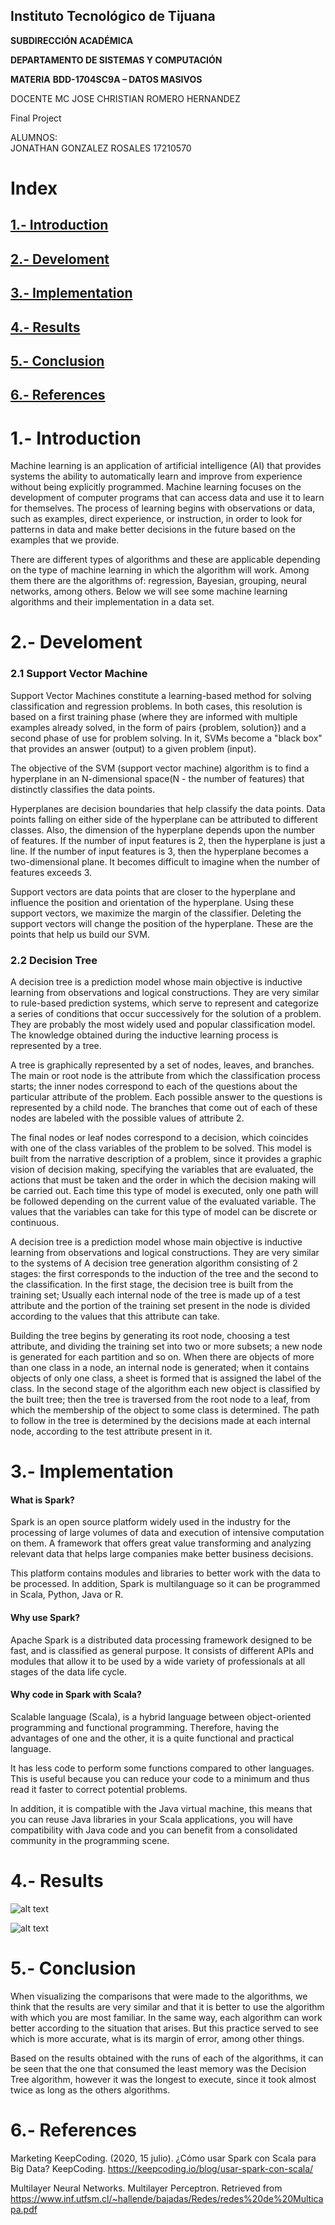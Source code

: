 ## Instituto Tecnológico de Tijuana

**SUBDIRECCIÓN ACADÉMICA**

**DEPARTAMENTO DE SISTEMAS Y COMPUTACIÓN**

**MATERIA**
**BDD-1704SC9A – DATOS MASIVOS** 


DOCENTE
MC JOSE CHRISTIAN ROMERO HERNANDEZ


Final Project

ALUMNOS:                        
JONATHAN GONZALEZ ROSALES 17210570


# Index

## [1.- Introduction](#Introduction)
## [2.- Develoment](#Develoment)
## [3.- Implementation](#Implementation)
## [4.- Results](#Results)
## [5.- Conclusion](#Conclusion)
## [6.- References](#References)



# 1.- Introduction

Machine learning is an application of artificial intelligence (AI) that provides systems the ability to automatically learn and improve from experience without being explicitly programmed. Machine learning focuses on the development of computer programs that can access data and use it to learn for themselves.
The process of learning begins with observations or data, such as examples, direct experience, or instruction, in order to look for patterns in data and make better decisions in the future based on the examples that we provide. 

There are different types of algorithms and these are applicable depending on the type of machine learning in which the algorithm will work. Among them there are the algorithms of: regression, Bayesian, grouping, neural networks, among others. Below we will see some machine learning algorithms and their implementation in a data set.

# 2.- Develoment

### 2.1 Support Vector Machine

Support Vector Machines constitute a learning-based method for solving classification and regression problems. In both cases, this resolution is based on a first training phase (where they are informed with multiple examples already solved, in the form of pairs {problem, solution}) and a second phase of use for problem solving. In it, SVMs become a "black box" that provides an answer (output) to a given problem (input).

The objective of the SVM (support vector machine) algorithm is to find a hyperplane in an N-dimensional space(N - the number of features) that distinctly classifies the data points.


Hyperplanes are decision boundaries that help classify the data points. Data points falling on either side of the hyperplane can be attributed to different classes. Also, the dimension of the hyperplane depends upon the number of features. If the number of input features is 2, then the hyperplane is just a line. If the number of input features is 3, then the hyperplane becomes a two-dimensional plane. It becomes difficult to imagine when the number of features exceeds 3. 

Support vectors are data points that are closer to the hyperplane and influence the position and orientation of the hyperplane. Using these support vectors, we maximize the margin of the classifier. Deleting the support vectors will change the position of the hyperplane. These are the points that help us build our SVM.

### 2.2 Decision Tree

A decision tree is a prediction model whose main objective is inductive learning from observations and logical constructions. They are very similar to rule-based prediction systems, which serve to represent and categorize a series of conditions that occur successively for the solution of a problem. They are probably the most widely used and popular classification model. The knowledge obtained during the inductive learning process is represented by a tree.

A tree is graphically represented by a set of nodes, leaves, and branches. The main or root node is the attribute from which the classification process starts; the inner nodes correspond to each of the questions about the particular attribute of the problem. Each possible answer to the questions is represented by a child node. The branches that come out of each of these nodes are labeled with the possible values of attribute 2. 

The final nodes or leaf nodes correspond to a decision, which coincides with one of the class variables of the problem to be solved. This model is built from the narrative description of a problem, since it provides a graphic vision of decision making, specifying the variables that are evaluated, the actions that must be taken and the order in which the decision making will be carried out. Each time this type of model is executed, only one path will be followed depending on the current value of the evaluated variable. The values that the variables can take for this type of model can be discrete or continuous.

A decision tree is a prediction model whose main objective is inductive learning from observations and logical constructions. They are very similar to the systems of A decision tree generation algorithm consisting of 2 stages: the first corresponds to the induction of the tree and the second to the classification. In the first stage, the decision tree is built from the training set; Usually each internal node of the tree is made up of a test attribute and the portion of the training set present in the node is divided according to the values that this attribute can take. 

Building the tree begins by generating its root node, choosing a test attribute, and dividing the training set into two or more subsets; a new node is generated for each partition and so on. When there are objects of more than one class in a node, an internal node is generated; when it contains objects of only one class, a sheet is formed that is assigned the label of the class. In the second stage of the algorithm each new object is classified by the built tree; then the tree is traversed from the root node to a leaf, from which the membership of the object to some class is determined. The path to follow in the tree is determined by the decisions made at each internal node, according to the test attribute present in it.

# 3.- Implementation

#### What is Spark?

Spark is an open source platform widely used in the industry for the processing of large volumes of data and execution of intensive computation on them. A framework that offers great value transforming and analyzing relevant data that helps large companies make better business decisions.

This platform contains modules and libraries to better work with the data to be processed. In addition, Spark is multilanguage so it can be programmed in Scala, Python, Java or R.

#### Why use Spark?

Apache Spark is a distributed data processing framework designed to be fast, and is classified as general purpose. It consists of different APIs and modules that allow it to be used by a wide variety of professionals at all stages of the data life cycle.

#### Why code in Spark with Scala?

Scalable language (Scala), is a hybrid language between object-oriented programming and functional programming. Therefore, having the advantages of one and the other, it is a quite functional and practical language.

It has less code to perform some functions compared to other languages. This is useful because you can reduce your code to a minimum and thus read it faster to correct potential problems.

In addition, it is compatible with the Java virtual machine, this means that you can reuse Java libraries in your Scala applications, you will have compatibility with Java code and you can benefit from a consolidated community in the programming scene.


# 4.- Results 

![alt text](Evaluacion/svm.PNG)


![alt text](Evaluacion/DecisionTree.PNG)


# 5.- Conclusion

When visualizing the comparisons that were made to the algorithms, we think that the results are very similar and that it is better to use the algorithm with which you are most familiar. In the same way, each algorithm can work better according to the situation that arises. But this practice served to see which is more accurate, what is its margin of error, among other things.

Based on the results obtained with the runs of each of the algorithms, it can be seen that the one that consumed the least memory was the Decision Tree algorithm, however it was the longest to execute, since it took almost twice as long as the others algorithms.

# 6.- References 

Marketing KeepCoding. (2020, 15 julio). ¿Cómo usar Spark con Scala para Big Data? KeepCoding. https://keepcoding.io/blog/usar-spark-con-scala/

Multilayer Neural Networks. Multilayer Perceptron. Retrieved from https://www.inf.utfsm.cl/~hallende/bajadas/Redes/redes%20de%20Multicapa.pdf


